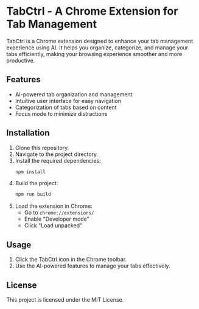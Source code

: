 # TabCtrl - A Chrome Extension for Tab Management

TabCtrl is a Chrome extension designed to enhance your tab management experience using AI. It helps you organize, categorize, and manage your tabs efficiently, making your browsing experience smoother and more productive.

## Features

- AI-powered tab organization and management
- Intuitive user interface for easy navigation
- Categorization of tabs based on content
- Focus mode to minimize distractions

## Installation

1. Clone this repository.
2. Navigate to the project directory.
3. Install the required dependencies:
   ```sh
   npm install
   ```
4. Build the project:
   ```sh
   npm run build
   ```
5. Load the extension in Chrome:
   - Go to `chrome://extensions/`
   - Enable "Developer mode"
   - Click "Load unpacked" 

## Usage

1. Click the TabCtrl icon in the Chrome toolbar.
2. Use the AI-powered features to manage your tabs effectively.

## License

This project is licensed under the MIT License.